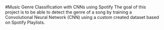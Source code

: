 #Music Genre Classification with CNNs using Spotify
The goal of this project is to be able to detect the genre of a song by training a Convolutional Neural Network (CNN) using a custom created dataset based on Spotify Playlists.
